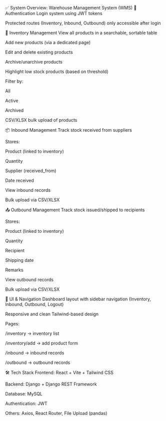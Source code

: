 ✅ System Overview: Warehouse Management System (WMS)
🔐 Authentication
Login system using JWT tokens

Protected routes (Inventory, Inbound, Outbound) only accessible after login

🧮 Inventory Management
View all products in a searchable, sortable table

Add new products (via a dedicated page)

Edit and delete existing products

Archive/unarchive products

Highlight low stock products (based on threshold)

Filter by:

All

Active

Archived

CSV/XLSX bulk upload of products

📦 Inbound Management
Track stock received from suppliers

Stores:

Product (linked to inventory)

Quantity

Supplier (received_from)

Date received

View inbound records

Bulk upload via CSV/XLSX

📤 Outbound Management
Track stock issued/shipped to recipients

Stores:

Product (linked to inventory)

Quantity

Recipient

Shipping date

Remarks

View outbound records

Bulk upload via CSV/XLSX

📁 UI & Navigation
Dashboard layout with sidebar navigation (Inventory, Inbound, Outbound, Logout)

Responsive and clean Tailwind-based design

Pages:

/inventory → inventory list

/inventory/add → add product form

/inbound → inbound records

/outbound → outbound records

🛠️ Tech Stack
Frontend: React + Vite + Tailwind CSS

Backend: Django + Django REST Framework

Database: MySQL

Authentication: JWT

Others: Axios, React Router, File Upload (pandas)
